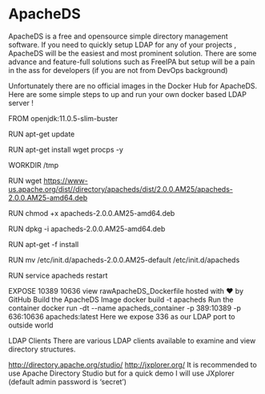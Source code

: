 # ApacheDS
ApacheDS is a free and opensource simple directory management software. If you need to quickly setup LDAP for any of your projects , ApacheDS will be the easiest and most prominent solution. There are some advance and feature-full solutions such as FreeIPA but setup will be a pain in the ass for developers (if you are not from DevOps background)

Unfortunately there are no official images in the Docker Hub for ApacheDS. Here are some simple steps to up and run your own docker based LDAP server !

FROM openjdk:11.0.5-slim-buster

RUN apt-get update

RUN apt-get install wget procps -y

WORKDIR /tmp

RUN wget https://www-us.apache.org/dist//directory/apacheds/dist/2.0.0.AM25/apacheds-2.0.0.AM25-amd64.deb

RUN chmod +x apacheds-2.0.0.AM25-amd64.deb

RUN dpkg -i apacheds-2.0.0.AM25-amd64.deb

RUN apt-get -f install

RUN mv /etc/init.d/apacheds-2.0.0.AM25-default /etc/init.d/apacheds

RUN service apacheds restart

EXPOSE 10389 10636
view rawApacheDS_Dockerfile hosted with ❤ by GitHub
Build the ApacheDS Image
docker build -t apacheds 
Run the container
docker run -dt --name apacheds_container -p 389:10389 -p 636:10636 apacheds:latest
Here we expose 336 as our LDAP port to outside world


LDAP Clients
There are various LDAP clients available to examine and view directory structures.

http://directory.apache.org/studio/
http://jxplorer.org/
It is recommended to use Apache Directory Studio but for a quick demo I will use JXplorer (default admin password is ‘secret’)
